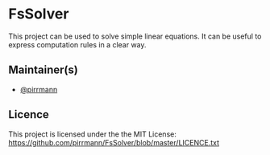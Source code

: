 # FsSolver

This project can be used to solve simple linear equations. It can be useful to express computation rules in a clear way.

## Maintainer(s)

- [@pirrmann](https://github.com/pirrmann)

## Licence

This project is licensed under the the MIT License:
https://github.com/pirrmann/FsSolver/blob/master/LICENCE.txt
